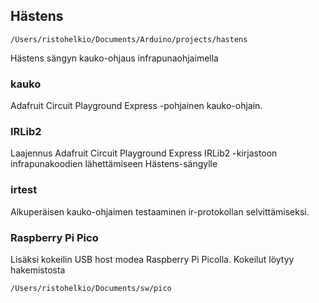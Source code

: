 ## Hästens

`/Users/ristohelkio/Documents/Arduino/projects/hastens`

Hästens sängyn kauko-ohjaus infrapunaohjaimella

### kauko

Adafruit Circuit Playground Express -pohjainen kauko-ohjain.

### IRLib2

Laajennus Adafruit Circuit Playground Express IRLib2 -kirjastoon infrapunakoodien lähettämiseen Hästens-sängylle

### irtest

Alkuperäisen kauko-ohjaimen testaaminen ir-protokollan selvittämiseksi.


### Raspberry Pi Pico

Lisäksi kokeilin USB host modea Raspberry Pi Picolla. Kokeilut löytyy hakemistosta

`/Users/ristohelkio/Documents/sw/pico`